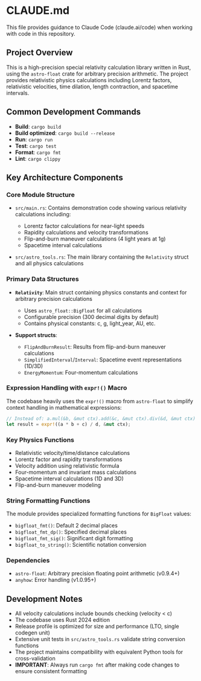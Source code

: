 # CLAUDE.md

This file provides guidance to Claude Code (claude.ai/code) when working with code in this repository.

## Project Overview

This is a high-precision special relativity calculation library written in Rust, using the `astro-float` crate for arbitrary precision arithmetic. The project provides relativistic physics calculations including Lorentz factors, relativistic velocities, time dilation, length contraction, and spacetime intervals.

## Common Development Commands

- **Build**: `cargo build`
- **Build optimized**: `cargo build --release`
- **Run**: `cargo run`
- **Test**: `cargo test`
- **Format**: `cargo fmt`
- **Lint**: `cargo clippy`

## Key Architecture Components

### Core Module Structure

- `src/main.rs`: Contains demonstration code showing various relativity calculations including:
  - Lorentz factor calculations for near-light speeds
  - Rapidity calculations and velocity transformations
  - Flip-and-burn maneuver calculations (4 light years at 1g)
  - Spacetime interval calculations
  
- `src/astro_tools.rs`: The main library containing the `Relativity` struct and all physics calculations

### Primary Data Structures

- **`Relativity`**: Main struct containing physics constants and context for arbitrary precision calculations
  - Uses `astro_float::BigFloat` for all calculations
  - Configurable precision (300 decimal digits by default)
  - Contains physical constants: c, g, light_year, AU, etc.

- **Support structs**:
  - `FlipAndBurnResult`: Results from flip-and-burn maneuver calculations
  - `SimplifiedInterval`/`Interval`: Spacetime event representations (1D/3D)
  - `EnergyMomentum`: Four-momentum calculations

### Expression Handling with `expr!()` Macro

The codebase heavily uses the `expr!()` macro from `astro-float` to simplify context handling in mathematical expressions:

```rust
// Instead of: a.mul(&b, &mut ctx).add(&c, &mut ctx).div(&d, &mut ctx)
let result = expr!((a * b + c) / d, &mut ctx);
```

### Key Physics Functions

- Relativistic velocity/time/distance calculations
- Lorentz factor and rapidity transformations
- Velocity addition using relativistic formula
- Four-momentum and invariant mass calculations
- Spacetime interval calculations (1D and 3D)
- Flip-and-burn maneuver modeling

### String Formatting Functions

The module provides specialized formatting functions for `BigFloat` values:
- `bigfloat_fmt()`: Default 2 decimal places
- `bigfloat_fmt_dp()`: Specified decimal places  
- `bigfloat_fmt_sig()`: Significant digit formatting
- `bigfloat_to_string()`: Scientific notation conversion

### Dependencies

- `astro-float`: Arbitrary precision floating point arithmetic (v0.9.4+)
- `anyhow`: Error handling (v1.0.95+)

## Development Notes

- All velocity calculations include bounds checking (velocity < c)
- The codebase uses Rust 2024 edition
- Release profile is optimized for size and performance (LTO, single codegen unit)
- Extensive unit tests in `src/astro_tools.rs` validate string conversion functions
- The project maintains compatibility with equivalent Python tools for cross-validation
- **IMPORTANT**: Always run `cargo fmt` after making code changes to ensure consistent formatting